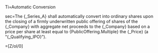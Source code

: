 Ti=Automatic Conversion

sec=The {_Series_A} shall automatically convert into ordinary shares upon the closing of a firmly underwritten public offering of shares of the {_Company} with aggregate net proceeds to the {_Company} based on a price per share at least equal to {PublicOffering.Multiple} the {_Price} (a “{_Qualifying_IPO}”).

=[Z/ol/0]
